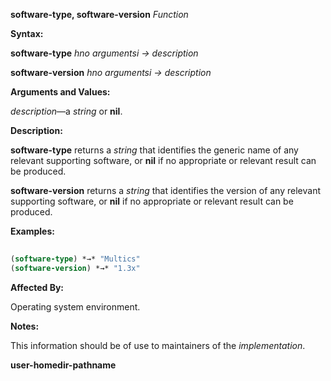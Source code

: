 **software-type, software-version** *Function* 



**Syntax:** 



**software-type** *hno argumentsi → description* 



**software-version** *hno argumentsi → description* 



**Arguments and Values:** 



*description*—a *string* or **nil**. 



**Description:** 



**software-type** returns a *string* that identifies the generic name of any relevant supporting software, or **nil** if no appropriate or relevant result can be produced. 



**software-version** returns a *string* that identifies the version of any relevant supporting software, or **nil** if no appropriate or relevant result can be produced. 



**Examples:**
```lisp
 
(software-type) *→* "Multics" 
(software-version) *→* "1.3x" 

```
**Affected By:** 



Operating system environment. 



**Notes:** 



This information should be of use to maintainers of the *implementation*. 







 



 



**user-homedir-pathname** 




